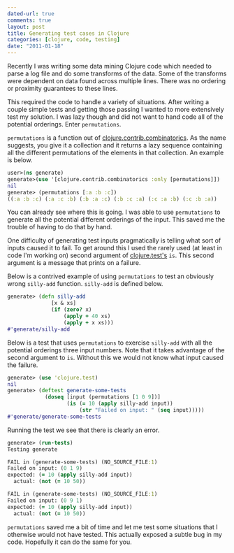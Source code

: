 ```yaml
---
dated-url: true
comments: true
layout: post
title: Generating test cases in Clojure
categories: [clojure, code, testing]
date: "2011-01-18"
---
```


Recently I was writing some data mining Clojure code which needed to parse a log file and do some transforms of the data.
Some of the transforms were dependent on data found across multiple lines.
There was no ordering or proximity guarantees to these lines.

This required the code to handle a variety of situations.
After writing a couple simple tests and getting those passing I wanted to more extensively test my solution.
I was lazy though and did not want to hand code all of the potential orderings.  Enter `permutations`.

`permutations` is a function out of [clojure.contrib.combinatorics](http://clojure.github.com/clojure-contrib/combinatorics-api.html).
As the name suggests, you give it a collection and it returns a lazy sequence containing all the different permutations of the elements in that collection.
An example is below.

``` clojure
user>(ns generate)
generate>(use '[clojure.contrib.combinatorics :only [permutations]])
nil
generate> (permutations [:a :b :c])
((:a :b :c) (:a :c :b) (:b :a :c) (:b :c :a) (:c :a :b) (:c :b :a))
```

You can already see where this is going.
I was able to use `permutations` to generate all the potential different orderings of the input.
This saved me the trouble of having to do that by hand.

One difficulty of generating test inputs pragmatically is telling what sort of inputs caused it to fail.
To get around this I used the rarely used (at least in code I'm working on) second argument of [clojure.test's](http://clojure.github.com/clojure/clojure.test-api.html#clojure.test/is) `is`.
This second argument is a message that prints on a failure.

Below is a contrived example of using `permutations` to test an obviously wrong `silly-add` function.
`silly-add` is defined below.

``` clojure
generate> (defn silly-add
              [x & xs]
              (if (zero? x)
                  (apply + 40 xs)
                  (apply + x xs)))
#'generate/silly-add
```

Below is a test that uses `permutations` to exercise `silly-add` with all the potential orderings three input numbers.
Note that it takes advantage of the second argument to `is`.
Without this we would not know what input caused the failure.

``` clojure
generate> (use 'clojure.test)
nil
generate> (deftest generate-some-tests
            (doseq [input (permutations [1 0 9])]
                   (is (= 10 (apply silly-add input))
                       (str "Failed on input: " (seq input)))))
#'generate/generate-some-tests
```

Running the test we see that there is clearly an error.

``` clojure
generate> (run-tests)
Testing generate

FAIL in (generate-some-tests) (NO_SOURCE_FILE:1)
Failed on input: (0 1 9)
expected: (= 10 (apply silly-add input))
  actual: (not (= 10 50))

FAIL in (generate-some-tests) (NO_SOURCE_FILE:1)
Failed on input: (0 9 1)
expected: (= 10 (apply silly-add input))
  actual: (not (= 10 50))
```

`permutations` saved me a bit of time and let me test some situations that I otherwise would not have tested.
This actually exposed a subtle bug in my code.
Hopefully it can do the same for you.